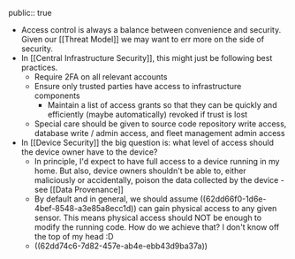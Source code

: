 public:: true

- Access control is always a balance between convenience and security. Given our [[Threat Model]] we may want to err more on the side of security.
- In [[Central Infrastructure Security]], this might just be following best practices.
	- Require 2FA on all relevant accounts
	- Ensure only trusted parties have access to infrastructure components
		- Maintain a list of access grants so that they can be quickly and efficiently (maybe automatically) revoked if trust is lost
	- Special care should be given to source code repository write access, database write / admin access, and fleet management admin access
- In [[Device Security]] the big question is: what level of access should the device owner have to the device?
	- In principle, I'd expect to have full access to a device running in my home. But also, device owners shouldn't be able to, either maliciously or accidentally, poison the data collected by the device - see [[Data Provenance]]
	- By default and in general, we should assume ((62dd66f0-1d6e-4bef-8548-a3e85a8ecc1d)) can gain physical access to any given sensor. This means physical access should NOT be enough to modify the running code. How do we achieve that? I don't know off the top of my head :D
	- ((62dd74c6-7d82-457e-ab4e-ebb43d9ba37a))